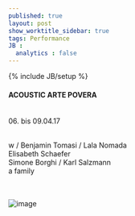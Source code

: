 ```yaml
---
published: true
layout: post
show_worktitle_sidebar: true
tags: Performance
JB :
  analytics : false
---
```


{% include JB/setup %}




<p>
<h4>ACOUSTIC ARTE POVERA</h4><br />
06. bis 09.04.17<br /><br />

w / Benjamin Tomasi / Lala Nomada<br />
Elisabeth Schaefer<br />
Simone Borghi / Karl Salzmann<br />
a family

<br /><br />
<img src="{{ site.url }}/images/acoustic.jpg" alt="image">

</p>